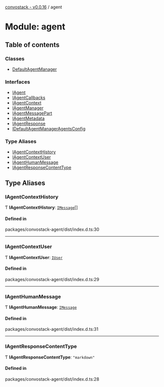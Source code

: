 [convostack - v0.0.16](../README.md) / agent

# Module: agent

## Table of contents

### Classes

- [DefaultAgentManager](../classes/agent.DefaultAgentManager.md)

### Interfaces

- [IAgent](../interfaces/agent.IAgent.md)
- [IAgentCallbacks](../interfaces/agent.IAgentCallbacks.md)
- [IAgentContext](../interfaces/agent.IAgentContext.md)
- [IAgentManager](../interfaces/agent.IAgentManager.md)
- [IAgentMessagePart](../interfaces/agent.IAgentMessagePart.md)
- [IAgentMetadata](../interfaces/agent.IAgentMetadata.md)
- [IAgentResponse](../interfaces/agent.IAgentResponse.md)
- [IDefaultAgentManagerAgentsConfig](../interfaces/agent.IDefaultAgentManagerAgentsConfig.md)

### Type Aliases

- [IAgentContextHistory](agent.md#iagentcontexthistory)
- [IAgentContextUser](agent.md#iagentcontextuser)
- [IAgentHumanMessage](agent.md#iagenthumanmessage)
- [IAgentResponseContentType](agent.md#iagentresponsecontenttype)

## Type Aliases

### IAgentContextHistory

Ƭ **IAgentContextHistory**: [`IMessage`](../interfaces/models.IMessage.md)[]

#### Defined in

packages/convostack-agent/dist/index.d.ts:30

___

### IAgentContextUser

Ƭ **IAgentContextUser**: [`IUser`](../interfaces/models.IUser.md)

#### Defined in

packages/convostack-agent/dist/index.d.ts:29

___

### IAgentHumanMessage

Ƭ **IAgentHumanMessage**: [`IMessage`](../interfaces/models.IMessage.md)

#### Defined in

packages/convostack-agent/dist/index.d.ts:31

___

### IAgentResponseContentType

Ƭ **IAgentResponseContentType**: ``"markdown"``

#### Defined in

packages/convostack-agent/dist/index.d.ts:28
